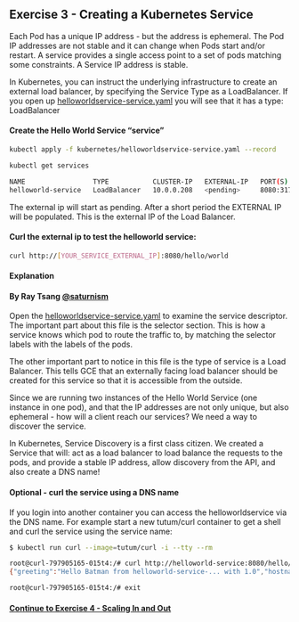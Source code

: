 ## Exercise 3 - Creating a Kubernetes Service

Each Pod has a unique IP address - but the address is ephemeral. The Pod IP addresses are not stable and it can change when Pods start and/or restart. A service provides a single access point to a set of pods matching some constraints. A Service IP address is stable.

In Kubernetes, you can instruct the underlying infrastructure to create an external load balancer, by specifying the Service Type as a LoadBalancer. If you open up [helloworldservice-service.yaml](helloworldservice-service.yaml) you will see that it has a type: LoadBalancer

#### Create the Hello World Service “service”

```sh
kubectl apply -f kubernetes/helloworldservice-service.yaml --record
```

```sh
kubectl get services

NAME                 TYPE           CLUSTER-IP   EXTERNAL-IP   PORT(S)          AGE
helloworld-service   LoadBalancer   10.0.0.208   <pending>     8080:31771/TCP   9s
```

The external ip will start as pending. After a short period the EXTERNAL IP will be populated.  This is the external IP of the Load Balancer.  

#### Curl the external ip to test the helloworld service:

```sh
curl http://[YOUR_SERVICE_EXTERNAL_IP]:8080/hello/world
```

#### Explanation
#### By Ray Tsang [@saturnism](https://twitter.com/saturnism)

Open the [helloworldservice-service.yaml](helloworldservice-service.yaml) to examine the service descriptor. The important part about this file is the selector section. This is how a service knows which pod to route the traffic to, by matching the selector labels with the labels of the pods.

The other important part to notice in this file is the type of service is a Load Balancer. This tells GCE that an externally facing load balancer should be created for this service so that it is accessible from the outside.

Since we are running two instances of the Hello World Service (one instance in one pod), and that the IP addresses are not only unique, but also ephemeral - how will a client reach our services? We need a way to discover the service.

In Kubernetes, Service Discovery is a first class citizen. We created a Service that will:
act as a load balancer to load balance the requests to the pods, and
provide a stable IP address, allow discovery from the API, and also create a DNS name!

#### Optional - curl the service using a DNS name

If you login into another container you can access the helloworldservice via the DNS name. For example start a new tutum/curl container to get a shell and curl the service using the service name:

```sh
$ kubectl run curl --image=tutum/curl -i --tty --rm

root@curl-797905165-015t4:/# curl http://helloworld-service:8080/hello/Batman
{"greeting":"Hello Batman from helloworld-service-... with 1.0","hostname":"helloworld-service-...","version":"1.0"}

root@curl-797905165-015t4:/# exit
```

#### [Continue to Exercise 4 - Scaling In and Out](../exercise-4/README.md)
